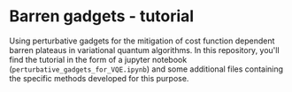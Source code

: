 # Barren gadgets - tutorial

Using perturbative gadgets for the mitigation of cost function dependent barren 
plateaus in variational quantum algorithms.
In this repository, you'll find the tutorial in the form of a jupyter notebook
(```perturbative_gadgets_for_VQE.ipynb```)
and some additional files containing the specific methods developed 
for this purpose.